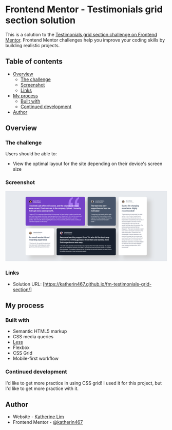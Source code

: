 # Frontend Mentor - Testimonials grid section solution

This is a solution to the [Testimonials grid section challenge on Frontend Mentor](https://www.frontendmentor.io/challenges/testimonials-grid-section-Nnw6J7Un7). Frontend Mentor challenges help you improve your coding skills by building realistic projects. 

## Table of contents

- [Overview](#overview)
  - [The challenge](#the-challenge)
  - [Screenshot](#screenshot)
  - [Links](#links)
- [My process](#my-process)
  - [Built with](#built-with)
  - [Continued development](#continued-development)
- [Author](#author)

## Overview

### The challenge

Users should be able to:

- View the optimal layout for the site depending on their device's screen size

### Screenshot

![](Screenshot.png)

### Links

- Solution URL: [https://katherin467.github.io/fm-testimonials-grid-section/]

## My process

### Built with

- Semantic HTML5 markup
- CSS media queries
- [Less](https://lesscss.org/)
- Flexbox
- CSS Grid
- Mobile-first workflow

### Continued development

I'd like to get more practice in using CSS grid! I used it for this project, but I'd like to get more practice with it. 

## Author

- Website - [Katherine Lim](https://katherin467.github.io/)
- Frontend Mentor - [@katherin467](https://www.frontendmentor.io/profile/katherin467)